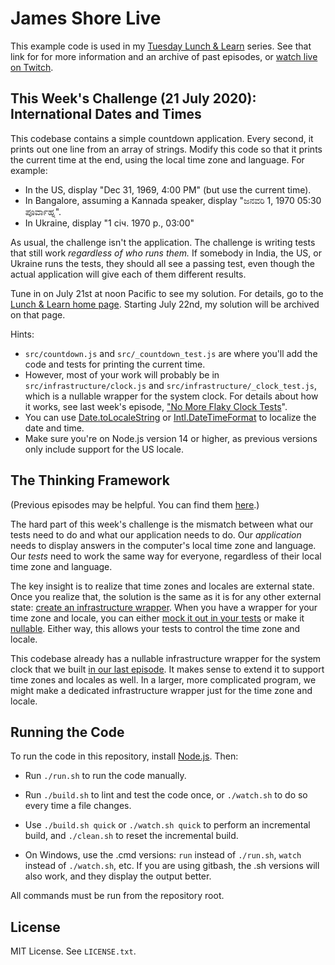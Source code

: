 James Shore Live
================

This example code is used in my [Tuesday Lunch & Learn](https://www.jamesshore.com/Blog/Lunch-and-Learn/) series. See that link for for more information and an archive of past episodes, or [watch live on Twitch](https://www.twitch.tv/jamesshorelive).


This Week's Challenge (21 July 2020): International Dates and Times
---------------------

This codebase contains a simple countdown application. Every second, it prints out one line from an array of strings. Modify this code so that it prints the current time at the end, using the local time zone and language. For example:

* In the US, display "Dec 31, 1969, 4:00 PM" (but use the current time).
* In Bangalore, assuming a Kannada speaker, display "ಜನವರಿ 1, 1970 05:30 ಪೂರ್ವಾಹ್ನ".
* In Ukraine, display "1 січ. 1970 р., 03:00"

As usual, the challenge isn't the application. The challenge is writing tests that still work *regardless of who runs them.* If somebody in India, the US, or Ukraine runs the tests, they should all see a passing test, even though the actual application will give each of them different results.

Tune in on July 21st at noon Pacific to see my solution. For details, go to the [Lunch & Learn home page](https://www.jamesshore.com/Blog/Lunch-and-Learn/). Starting July 22nd, my solution will be archived on that page.

Hints:

* `src/countdown.js` and `src/_countdown_test.js` are where you'll add the code and tests for printing the current time.
* However, most of your work will probably be in `src/infrastructure/clock.js` and `src/infrastructure/_clock_test.js`, which is a nullable wrapper for the system clock. For details about how it works, see last week's episode, ["No More Flaky Clock Tests](https://www.jamesshore.com/Blog/Lunch-and-Learn/No-More-Flaky-Clock-Tests.html)".
* You can use [Date.toLocaleString](https://developer.mozilla.org/en-US/docs/Web/JavaScript/Reference/Global_Objects/Date/toLocaleString) or [Intl.DateTimeFormat](https://developer.mozilla.org/en-US/docs/Web/JavaScript/Reference/Global_Objects/Intl/DateTimeFormat/DateTimeFormat) to localize the date and time.
* Make sure you're on Node.js version 14 or higher, as previous versions only include support for the US locale.


The Thinking Framework
----------------------

(Previous episodes may be helpful. You can find them [here](https://www.jamesshore.com/Blog/Lunch-and-Learn/).)

The hard part of this week's challenge is the mismatch between what our tests need to do and what our application needs to do. Our *application* needs to display answers in the computer's local time zone and language. Our *tests* need to work the same way for everyone, regardless of their local time zone and language.

The key insight is to realize that time zones and locales are external state. Once you realize that, the solution is the same as it is for any other external state: [create an infrastructure wrapper](https://www.jamesshore.com/Blog/Lunch-and-Learn/Application-Infrastructure.html). When you have a wrapper for your time zone and locale, you can either [mock it out in your tests](https://www.jamesshore.com/Blog/Lunch-and-Learn/Mocks-and-Spies.html) or make it [nullable](https://www.jamesshore.com/Blog/Lunch-and-Learn/Testing-Without-Mocks.html). Either way, this allows your tests to control the time zone and locale.

This codebase already has a nullable infrastructure wrapper for the system clock that we built [in our last episode](https://www.jamesshore.com/Blog/Lunch-and-Learn/No-More-Flaky-Clock-Tests.html). It makes sense to extend it to support time zones and locales as well. In a larger, more complicated program, we might make a dedicated infrastructure wrapper just for the time zone and locale.


Running the Code
----------------

To run the code in this repository, install [Node.js](http://nodejs.org). Then:

* Run `./run.sh` to run the code manually.

* Run `./build.sh` to lint and test the code once, or `./watch.sh` to do so every time a file changes.

* Use `./build.sh quick` or `./watch.sh quick` to perform an incremental build, and `./clean.sh` to reset the incremental build.

* On Windows, use the .cmd versions: `run` instead of `./run.sh`, `watch` instead of `./watch.sh`, etc. If you are using gitbash, the .sh versions will also work, and they display the output better.

All commands must be run from the repository root.


License
-------

MIT License. See `LICENSE.txt`.